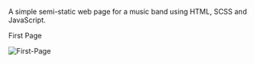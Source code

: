 
A simple semi-static web page for a music band using HTML, SCSS and JavaScript.

First Page

![First-Page](https://user-images.githubusercontent.com/64378067/119534879-42b86400-bd3c-11eb-9846-44c16bf3c75a.gif)
